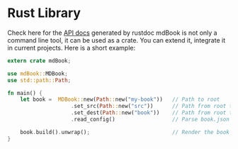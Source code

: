 # Rust Library

Check here for the [API docs](../mdbook/index.html) generated by rustdoc
mdBook is not only a command line tool, it can be used as a crate. You can extend it,
integrate it in current projects. Here is a short example:

```rust
extern crate mdBook;

use mdBook::MDBook;
use std::path::Path;

fn main() {
    let book =  MDBook::new(Path::new("my-book"))   // Path to root
                    .set_src(Path::new("src"))      // Path from root to source directory
                    .set_dest(Path::new("book"))    // Path from root to output directory
                    .read_config()                  // Parse book.json file for configuration

    book.build().unwrap();                          // Render the book
}
```
